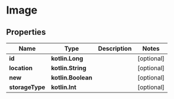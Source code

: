 
# Image

## Properties
| Name | Type | Description | Notes |
| ------------ | ------------- | ------------- | ------------- |
| **id** | **kotlin.Long** |  |  [optional] |
| **location** | **kotlin.String** |  |  [optional] |
| **new** | **kotlin.Boolean** |  |  [optional] |
| **storageType** | **kotlin.Int** |  |  [optional] |



